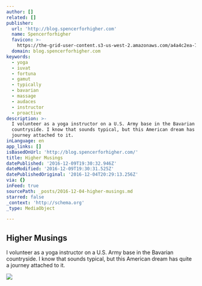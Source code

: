 ```yaml
---
author: []
related: []
publisher:
  url: 'http://blog.spencerforhigher.com'
  name: Spencerforhigher
  favicon: >-
    https://the-grid-user-content.s3-us-west-2.amazonaws.com/a4a4c2ea-7a9e-4eb8-9d1e-bbcd6cdd7f8e.png
  domain: blog.spencerforhigher.com
keywords:
  - yoga
  - iuvat
  - fortuna
  - gamut
  - typically
  - bavarian
  - massage
  - audaces
  - instructor
  - proactive
description: >-
  I volunteer as a yoga instructor on a U.S. Army base in the Bavarian
  countryside. I know that sounds typical, but this American dream has quite a
  journey attached to it.
inLanguage: en
app_links: []
isBasedOnUrl: 'http://blog.spencerforhigher.com/'
title: Higher Musings
datePublished: '2016-12-09T19:30:32.946Z'
dateModified: '2016-12-09T19:30:31.525Z'
datePublishedOriginal: '2016-12-04T20:29:13.256Z'
via: {}
inFeed: true
sourcePath: _posts/2016-12-04-higher-musings.md
starred: false
_context: 'http://schema.org'
_type: MediaObject

---
```

<article style=""><h1>Higher Musings</h1><p>I volunteer as a yoga instructor on a U.S. Army base in the Bavarian countryside. I know that sounds typical, but this American dream has quite a journey attached to it.</p><img src="https://the-grid-user-content.s3-us-west-2.amazonaws.com/7c36fb07-1e02-4f49-a291-195e1dc572a0.jpg" /></article>